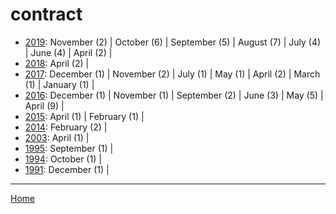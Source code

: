 # contract

  * [2019](./contract-2019.md): 
      November (2) | 
      October (6) | 
      September (5) | 
      August (7) | 
      July (4) | 
      June (4) | 
      April (2) | 
  * [2018](./contract-2018.md): 
      April (2) | 
  * [2017](./contract-2017.md): 
      December (1) | 
      November (2) | 
      July (1) | 
      May (1) | 
      April (2) | 
      March (1) | 
      January (1) | 
  * [2016](./contract-2016.md): 
      December (1) | 
      November (1) | 
      September (2) | 
      June (3) | 
      May (5) | 
      April (9) | 
  * [2015](./contract-2015.md): 
      April (1) | 
      February (1) | 
  * [2014](./contract-2014.md): 
      February (2) | 
  * [2003](./contract-2003.md): 
      April (1) | 
  * [1995](./contract-1995.md): 
      September (1) | 
  * [1994](./contract-1994.md): 
      October (1) | 
  * [1991](./contract-1991.md): 
      December (1) | 

----

[Home](../)
